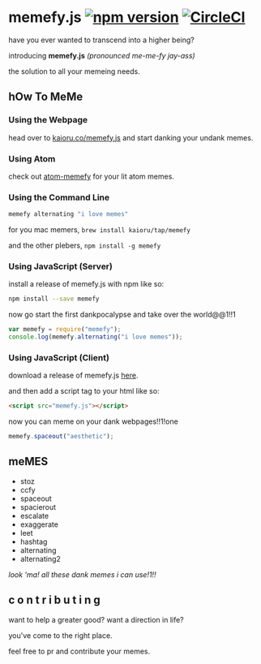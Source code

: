 # memefy.js [![npm version](https://badge.fury.io/js/memefy.svg)](https://badge.fury.io/js/memefy) [![CircleCI](https://circleci.com/gh/Kaioru/memefy.js.svg?style=svg)](https://circleci.com/gh/Kaioru/memefy.js)

have you ever wanted to transcend into a higher being?

introducing **memefy.js** _(pronounced me-me-fy jay-ass)_

the solution to all your memeing needs.

## hOw To MeMe

### Using the Webpage

head over to [kaioru.co/memefy.js](http://kaioru.co/memefy.js) and start danking your undank memes.

### Using Atom

check out [atom-memefy](https://github.com/Kaioru/atom-memefy) for your lit atom memes.

### Using the Command Line

```bash
memefy alternating "i love memes"
```

for you mac memers, `brew install kaioru/tap/memefy`

and the other plebers, `npm install -g memefy`

### Using JavaScript (Server)

install a release of memefy.js with npm like so:

```bash
npm install --save memefy
```

now go start the first dankpocalypse and take over the world@@1!!1

```javascript
var memefy = require("memefy");
console.log(memefy.alternating("i love memes"));
```

### Using JavaScript (Client)

download a release of memefy.js [here](https://github.com/Kaioru/memefy.js/releases).

and then add a script tag to your html like so:

```html
<script src="memefy.js"></script>
```

now you can meme on your dank webpages!!1!one

```javascript
memefy.spaceout("aesthetic");
```

## meMES
* stoz
* ccfy
* spaceout
* spacierout
* escalate
* exaggerate
* leet
* hashtag
* alternating
* alternating2

*look 'ma! all these dank memes i can use!1!!*

## c o n t r i b u t i n g

want to help a greater good? want a direction in life?

you've come to the right place.

feel free to pr and contribute your memes.
